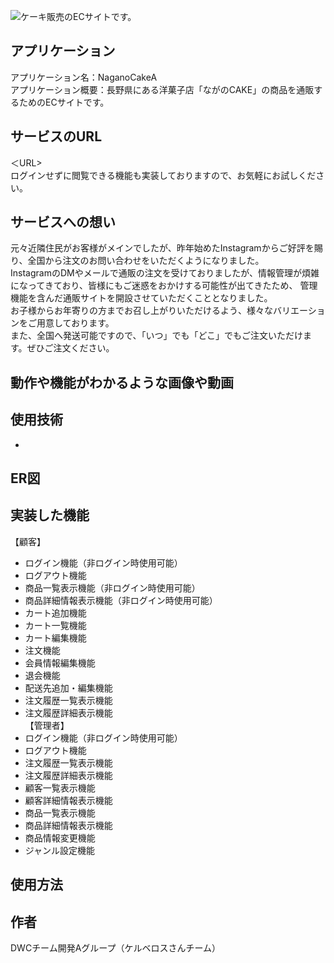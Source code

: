 ![ケーキ販売のECサイトです。](https://github.com/Kerberos3team/NaganoCake_A/assets/158814441/b464a159-c7fa-416e-8385-c6b391af5f22)
## アプリケーション
アプリケーション名：NaganoCakeA  
アプリケーション概要：長野県にある洋菓子店「ながのCAKE」の商品を通販するためのECサイトです。

## サービスのURL
＜URL>  
ログインせずに閲覧できる機能も実装しておりますので、お気軽にお試しください。

## サービスへの想い
元々近隣住民がお客様がメインでしたが、昨年始めたInstagramからご好評を賜り、全国から注文のお問い合わせをいただくようになりました。  
InstagramのDMやメールで通販の注文を受けておりましたが、情報管理が煩雑になってきており、皆様にもご迷惑をおかけする可能性が出てきたため、
管理機能を含んだ通販サイトを開設させていただくこととなりました。  
お子様からお年寄りの方までお召し上がりいただけるよう、様々なバリエーションをご用意しております。  
また、全国へ発送可能ですので、「いつ」でも「どこ」でもご注文いただけます。ぜひご注文ください。  

## 動作や機能がわかるような画像や動画

## 使用技術
-

## ER図


## 実装した機能
  【顧客】 
- ログイン機能（非ログイン時使用可能）
- ログアウト機能
- 商品一覧表示機能（非ログイン時使用可能）
- 商品詳細情報表示機能（非ログイン時使用可能）
- カート追加機能
- カート一覧機能
- カート編集機能
- 注文機能
- 会員情報編集機能
- 退会機能
- 配送先追加・編集機能
- 注文履歴一覧表示機能
- 注文履歴詳細表示機能  
  【管理者】
- ログイン機能（非ログイン時使用可能）
- ログアウト機能
- 注文履歴一覧表示機能
- 注文履歴詳細表示機能
- 顧客一覧表示機能
- 顧客詳細情報表示機能
- 商品一覧表示機能
- 商品詳細情報表示機能
- 商品情報変更機能
- ジャンル設定機能

## 使用方法

## 作者
DWCチーム開発Aグループ（ケルベロスさんチーム）
